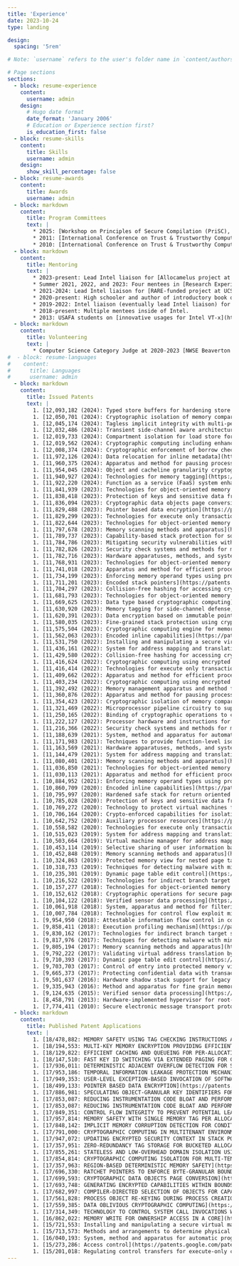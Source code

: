 ```yaml
---
title: 'Experience'
date: 2023-10-24
type: landing

design:
  spacing: '5rem'

# Note: `username` refers to the user's folder name in `content/authors/`

# Page sections
sections:
  - block: resume-experience
    content:
      username: admin
    design:
      # Hugo date format
      date_format: 'January 2006'
      # Education or Experience section first?
      is_education_first: false
  - block: resume-skills
    content:
      title: Skills
      username: admin
    design:
      show_skill_percentage: false
  - block: resume-awards
    content:
      title: Awards
      username: admin
  - block: markdown
    content:
      title: Program Committees
      text: |
        * 2025: [Workshop on Principles of Secure Compilation (PriSC), associated with POPL 2025](https://popl25.sigplan.org/home/prisc-2025)
        * 2011: [International Conference on Trust & Trustworthy Computing (TRUST)](https://web.archive.org/web/20120208151748/http://www.trust2011.org/index.php?p=1_2_Committees)
        * 2010: [International Conference on Trust & Trustworthy Computing (TRUST)](https://web.archive.org/web/20120302035702/http://www.trust2010.org/programcommittee.html)
  - block: markdown
    content:
      title: Mentoring
      text: |
        * 2023-present: Lead Intel liaison for [Allocamelus project at VUSec](https://www.vusec.net/publications/?bib=proj_allocamelus).
        * Summer 2021, 2022, and 2023: Four mentees in [Research Experience for Undergraduates (REU) summer program](https://ece.princeton.edu/news/princeton-and-intel-join-forces-create-more-inclusive-research-career-pipeline).
        * 2021-2024: Lead Intel liaison for [RARE-funded project at UCSD](https://www.intel.com/content/www/us/en/research/blogs/resilient-architectures-and-robust-electronics.html).
        * 2020-present: High schooler and author of introductory book on cryptography. [(TV interview)](https://www.kgw.com/article/news/local/beaverton-student-publishes-book-on-cryptography/283-b00c6f67-79c5-4d60-990a-6e43ae94f863).
        * 2019-2022: Intel liaison (eventually lead Intel liaison) for the DARPA-sponsored [SRC JUMP CONIX](https://conix.io) center.
        * 2018-present: Multiple mentees inside of Intel.
        * 2013: USAFA students on [innovative usages for Intel VT-x](https://apps.dtic.mil/sti/tr/pdf/ADA591718.pdf).
  - block: markdown
    content:
      title: Volunteering
      text: |
        * Computer Science Category Judge at 2020-2023 [NWSE Beaverton Hillsboro Science Expo](http://beavhillsciexpo.weebly.com/)
#  - block: resume-languages
#    content:
#      title: Languages
#      username: admin
  - block: markdown
    content:
      title: Issued Patents
      text: |
        1. [12,093,182 (2024): Typed store buffers for hardening store forwarding](https://patents.google.com/patent/US12093182B2/en)
        1. [12,050,701 (2024): Cryptographic isolation of memory compartments in a computing environment](https://patents.google.com/patent/US12050701B2/en)
        1. [12,045,174 (2024): Tagless implicit integrity with multi-perspective pattern search](https://patents.google.com/patent/US12045174B2/en)
        1. [12,032,486 (2024): Transient side-channel aware architecture for cryptographic computing](https://patents.google.com/patent/US12032486B2/en)
        1. [12,019,733 (2024): Compartment isolation for load store forwarding](https://patents.google.com/patent/US12019733B2/en)
        1. [12,019,562 (2024): Cryptographic computing including enhanced cryptographic addresses](https://patents.google.com/patent/US12019562B2/en)
        1. [12,008,374 (2024): Cryptographic enforcement of borrow checking](https://patents.google.com/patent/US12008374B2/en)
        1. [11,972,126 (2024): Data relocation for inline metadata](https://patents.google.com/patent/US11972126B2/en)
        1. [11,960,375 (2024): Apparatus and method for pausing processor trace for efficient analysis](https://patents.google.com/patent/US11960375B2/en)
        1. [11,954,045 (2024): Object and cacheline granularity cryptographic memory integrity](https://patents.google.com/patent/US11954045B2/en)
        1. [11,940,927 (2024): Technologies for memory tagging](https://patents.google.com/patent/US11940927B2/en)
        1. [11,922,220 (2024): Function as a service (FaaS) system enhancements](https://patents.google.com/patent/US11922220B2/en)
        1. [11,841,939 (2023): Technologies for object-oriented memory management with extended segmentation](https://patents.google.com/patent/US11841939B2/en)
        1. [11,838,418 (2023): Protection of keys and sensitive data from attack within microprocessor architecture](https://patents.google.com/patent/US11838418B2/en)
        1. [11,836,094 (2023): Cryptographic data objects page conversion](https://patents.google.com/patent/US11836094B2/en)
        1. [11,829,488 (2023): Pointer based data encryption](https://patents.google.com/patent/US11829488B2/en)
        1. [11,829,299 (2023): Technologies for execute only transactional memory](https://patents.google.com/patent/US11829299B2/en)
        1. [11,822,644 (2023): Technologies for object-oriented memory management with extended segmentation](https://patents.google.com/patent/US11822644B2/en)
        1. [11,797,678 (2023): Memory scanning methods and apparatus](https://patents.google.com/patent/US11797678B2/en)
        1. [11,789,737 (2023): Capability-based stack protection for software fault isolation](https://patents.google.com/patent/US11789737B2/en)
        1. [11,784,786 (2023): Mitigating security vulnerabilities with memory allocation markers in cryptographic computing systems](https://patents.google.com/patent/US11784786B2/en)
        1. [11,782,826 (2023): Security check systems and methods for memory allocations](https://patents.google.com/patent/US11782826B2/en)
        1. [11,782,716 (2023): Hardware apparatuses, methods, and systems for individually revocable capabilities for enforcing temporal memory safety](https://patents.google.com/patent/US11782716B2/en)
        1. [11,768,931 (2023): Technologies for object-oriented memory management with extended segmentation](https://patents.google.com/patent/US11768931B2/en)
        1. [11,741,018 (2023): Apparatus and method for efficient process-based compartmentalization](https://patents.google.com/patent/US11741018B2/en)
        1. [11,734,199 (2023): Enforcing memory operand types using protection keys](https://patents.google.com/patent/US11734199B2/en)
        1. [11,711,201 (2023): Encoded stack pointers](https://patents.google.com/patent/US11711201B2/en)
        1. [11,704,297 (2023): Collision-free hashing for accessing cryptographic computing metadata and for cache expansion](https://patents.google.com/patent/US11704297B2/en)
        1. [11,681,793 (2023): Technologies for object-oriented memory management with extended segmentation](https://patents.google.com/patent/US11681793B2/en)
        1. [11,669,625 (2023): Data type based cryptographic computing](https://patents.google.com/patent/US11669625B2/en)
        1. [11,630,920 (2023): Memory tagging for side-channel defense, memory safety, and sandboxing](https://patents.google.com/patent/US11630920B2/en)
        1. [11,620,391 (2023): Data encryption based on immutable pointers](https://patents.google.com/patent/US11620391B2/en)
        1. [11,580,035 (2023): Fine-grained stack protection using cryptographic computing](https://patents.google.com/patent/US11580035B2/en)
        1. [11,575,504 (2023): Cryptographic computing engine for memory load and store units of a microarchitecture pipeline](https://patents.google.com/patent/US11575504B2/en)
        1. [11,562,063 (2023): Encoded inline capabilities](https://patents.google.com/patent/US11562063B2/en)
        1. [11,531,750 (2022): Installing and manipulating a secure virtual machine image through an untrusted hypervisor](https://patents.google.com/patent/US11531750B2/en)
        1. [11,436,161 (2022): System for address mapping and translation protection](https://patents.google.com/patent/US11436161B2/en)
        1. [11,429,580 (2022): Collision-free hashing for accessing cryptographic computing metadata and for cache expansion](https://patents.google.com/patent/US11429580B2/en)
        1. [11,416,624 (2022): Cryptographic computing using encrypted base addresses and used in multi-tenant environments](https://patents.google.com/patent/US11416624B2/en)
        1. [11,416,414 (2022): Technologies for execute only transactional memory](https://patents.google.com/patent/US11416414B2/en)
        1. [11,409,662 (2022): Apparatus and method for efficient process-based compartmentalization](https://patents.google.com/patent/US11409662B2/en)
        1. [11,403,234 (2022): Cryptographic computing using encrypted base addresses and used in multi-tenant environments](https://patents.google.com/patent/US11403234B2/en)
        1. [11,392,492 (2022): Memory management apparatus and method for compartmentalization using linear address metadata](https://patents.google.com/patent/US11392492B2/en)
        1. [11,360,876 (2022): Apparatus and method for pausing processor trace for efficient analysis](https://patents.google.com/patent/US11360876B2/en)
        1. [11,354,423 (2022): Cryptographic isolation of memory compartments in a computing environment](https://patents.google.com/patent/US11354423B2/en)
        1. [11,321,469 (2022): Microprocessor pipeline circuitry to support cryptographic computing](https://patents.google.com/patent/US11321469B2/en)
        1. [11,250,165 (2022): Binding of cryptographic operations to context or speculative execution restrictions](https://patents.google.com/patent/US11250165B2/en)
        1. [11,222,127 (2022): Processor hardware and instructions for SHA3 cryptographic operations](https://patents.google.com/patent/US11222127B2/en)
        1. [11,216,366 (2022): Security check systems and methods for memory allocations](https://patents.google.com/patent/US11216366B2/en)
        1. [11,188,639 (2021): System, method and apparatus for automatic program compartmentalization](https://patents.google.com/patent/US11188639B2/en)
        1. [11,171,983 (2021): Techniques to provide function-level isolation with capability-based security](https://patents.google.com/patent/US11171983B2/en)
        1. [11,163,569 (2021): Hardware apparatuses, methods, and systems for individually revocable capabilities for enforcing temporal memory safety](https://patents.google.com/patent/US11163569B2/en)
        1. [11,144,479 (2021): System for address mapping and translation protection](https://patents.google.com/patent/US11144479B2/en)
        1. [11,080,401 (2021): Memory scanning methods and apparatus](https://patents.google.com/patent/US11080401B2/en)
        1. [11,036,850 (2021): Technologies for object-oriented memory management with extended segmentation](https://patents.google.com/patent/US11036850B2/en)
        1. [11,030,113 (2021): Apparatus and method for efficient process-based compartmentalization](https://patents.google.com/patent/US11030113B2/en)
        1. [10,884,952 (2021): Enforcing memory operand types using protection keys](https://patents.google.com/patent/US10884952B2/en)
        1. [10,860,709 (2020): Encoded inline capabilities](https://patents.google.com/patent/US10860709B2/en)
        1. [10,795,997 (2020): Hardened safe stack for return oriented programming attack mitigation](https://patents.google.com/patent/US10795997B2/en)
        1. [10,785,028 (2020): Protection of keys and sensitive data from attack within microprocessor architecture](https://patents.google.com/patent/US10785028B2/en)
        1. [10,769,272 (2020): Technology to protect virtual machines from malicious virtual machine managers](https://patents.google.com/patent/US10769272B2/en)
        1. [10,706,164 (2020): Crypto-enforced capabilities for isolation](https://patents.google.com/patent/US10706164B2/en)
        1. [10,642,752 (2020): Auxiliary processor resources](https://patents.google.com/patent/US10642752B2/en)
        1. [10,558,582 (2020): Technologies for execute only transactional memory](https://patents.google.com/patent/US10558582B2/en)
        1. [10,515,023 (2019): System for address mapping and translation protection](https://patents.google.com/patent/US10515023B2/en)
        1. [10,503,664 (2019): Virtual machine manager for address mapping and translation protection](https://patents.google.com/patent/US10503664B2/en)
        1. [10,453,114 (2019): Selective sharing of user information based on contextual relationship information, such as to crowd-source gifts of interest to a recipient](https://patents.google.com/patent/US10453114B2/en)
        1. [10,452,848 (2019): Memory scanning methods and apparatus](https://patents.google.com/patent/US10452848B2/en)
        1. [10,324,863 (2019): Protected memory view for nested page table access by virtual machine guests](https://patents.google.com/patent/US10324863B2/en)
        1. [10,318,733 (2019): Techniques for detecting malware with minimal performance degradation](https://patents.google.com/patent/US10318733B2/en)
        1. [10,235,301 (2019): Dynamic page table edit control](https://patents.google.com/patent/US10235301B2/en)
        1. [10,216,522 (2019): Technologies for indirect branch target security](https://patents.google.com/patent/US10216522B2/en)
        1. [10,157,277 (2018): Technologies for object-oriented memory management with extended segmentation](https://patents.google.com/patent/US10157277B2/en)
        1. [10,152,612 (2018): Cryptographic operations for secure page mapping in a virtual machine environment](https://patents.google.com/patent/US10152612B2/en)
        1. [10,104,122 (2018): Verified sensor data processing](https://patents.google.com/patent/US10104122B2/en)
        1. [10,061,918 (2018): System, apparatus and method for filtering memory access logging in a processor](https://patents.google.com/patent/US10061918B2/en)
        1. [10,007,784 (2018): Technologies for control flow exploit mitigation using processor trace](https://patents.google.com/patent/US10007784B2/en)
        1. [9,954,950 (2018): Attestable information flow control in computer systems](https://patents.google.com/patent/US9954950B2/en)
        1. [9,858,411 (2018): Execution profiling mechanism](https://patents.google.com/patent/US9858411B2/en)
        1. [9,830,162 (2017): Technologies for indirect branch target security](https://patents.google.com/patent/US9830162B2/en)
        1. [9,817,976 (2017): Techniques for detecting malware with minimal performance degradation](https://patents.google.com/patent/US9817976B2/en)
        1. [9,805,194 (2017): Memory scanning methods and apparatus](https://patents.google.com/patent/US9805194B2/en)
        1. [9,792,222 (2017): Validating virtual address translation by virtual machine monitor utilizing address validation structure to validate tentative guest physical address and aborting based on flag in extended page table requiring an expected guest physical address in the address validation structure](https://patents.google.com/patent/US9792222B2/en)
        1. [9,710,393 (2017): Dynamic page table edit control](https://patents.google.com/patent/US9710393B2/en)
        1. [9,703,703 (2017): Control of entry into protected memory views](https://patents.google.com/patent/US9703703B2/en)
        1. [9,665,373 (2017): Protecting confidential data with transactional processing in execute-only memory](https://patents.google.com/patent/US9665373B2/en)
        1. [9,501,637 (2016): Hardware shadow stack support for legacy guests](https://patents.google.com/patent/US9501637B2/en)
        1. [9,335,943 (2016): Method and apparatus for fine grain memory protection](https://patents.google.com/patent/US9335943B2/en)
        1. [9,124,635 (2015): Verified sensor data processing](https://patents.google.com/patent/US9124635B2/en)
        1. [8,458,791 (2013): Hardware-implemented hypervisor for root-of-trust monitoring and control of computer system](https://patents.google.com/patent/US8458791B2/en)
        1. [7,774,411 (2010): Secure electronic message transport protocol](https://patents.google.com/patent/US7774411B2/en)
  - block: markdown
    content:
      title: Published Patent Applications
      text: |
        1. [18/478,882: MEMORY SAFETY USING TAG CHECKING INSTRUCTIONS AND ISLANDS OF TAGS IN LINE WITH BUCKETED DATA](https://patents.google.com/patent/US20240354108A1/en)
        1. [18/194,553: MULTI-KEY MEMORY ENCRYPTION PROVIDING EFFICIENT ISOLATION FOR MULTITHREADED PROCESSES](https://patents.google.com/patent/US20240333501A1/en)
        1. [18/129,822: EFFICIENT CACHING AND QUEUEING FOR PER-ALLOCATION NON-REDUNDANT METADATA](https://patents.google.com/patent/US20240329861A1/en)
        1. [18/147,510: FAST KEY ID SWITCHING VIA EXTENDED PAGING FOR CRYPTOGRAPHIC INTRA-PROCESS ISOLATION](https://patents.google.com/patent/US20240220423A1/en)
        1. [17/936,011: DETERMINISTIC ADJACENT OVERFLOW DETECTION FOR SLOTTED MEMORY POINTERS](https://patents.google.com/patent/US20240104013A1/en)
        1. [17/953,186: TEMPORAL INFORMATION LEAKAGE PROTECTION MECHANISM FOR CRYPTOGRAPHIC COMPUTING](https://patents.google.com/patent/US20240104027A1/en)
        1. [17/949,353: USER-LEVEL EXCEPTION-BASED INVOCATION OF SOFTWARE INSTRUMENTATION HANDLERS](https://patents.google.com/patent/US20240095063A1/en)
        1. [18/499,133: POINTER BASED DATA ENCRYPTION](https://patents.google.com/patent/US20240004659A1/en)
        1. [17/886,981: SPECULATING OBJECT-GRANULAR KEY IDENTIFIERS FOR MEMORY SAFETY](https://patents.google.com/patent/US20240054080A1/en)
        1. [17/853,087: REDUCING INSTRUMENTATION CODE BLOAT AND PERFORMANCE OVERHEADS USING A RUNTIME CALL INSTRUCTION](https://patents.google.com/patent/US20240004659A1/en)
        1. [17/853,087: REDUCING INSTRUMENTATION CODE BLOAT AND PERFORMANCE OVERHEADS USING A RUNTIME CALL INSTRUCTION](https://patents.google.com/patent/US20240004659A1/en)
        1. [17/849,351: CONTROL FLOW INTEGRITY TO PREVENT POTENTIAL LEAKAGE OF SENSITIVE DATA TO ADVERSARIES](https://patents.google.com/patent/US20230418934A1/en)
        1. [17/957,814: MEMORY SAFETY WITH SINGLE MEMORY TAG PER ALLOCATION](https://patents.google.com/patent/US20230393769A1/en)
        1. [17/848,142: IMPLICIT MEMORY CORRUPTION DETECTION FOR CONDITIONAL DATA TYPES](https://patents.google.com/patent/US20230418608A1/en)
        1. [17/791,000: CRYPTOGRAPHIC COMPUTING IN MULTITENANT ENVIRONMENTS](https://patents.google.com/patent/US20230027329A1/en)
        1. [17/947,072: UPDATING ENCRYPTED SECURITY CONTEXT IN STACK POINTERS FOR EXCEPTION HANDLING AND TIGHT BOUNDING OF ON-STACK ARGUMENTS](https://patents.google.com/patent/US20230018585A1/en)
        1. [17/357,951: ZERO-REDUNDANCY TAG STORAGE FOR BUCKETED ALLOCATORS](https://patents.google.com/patent/US20220413715A1/en)
        1. [17/855,261: STATELESS AND LOW-OVERHEAD DOMAIN ISOLATION USING CRYPTOGRAPHIC COMPUTING](https://patents.google.com/patent/US20220343029A1/en)
        1. [17/854,814: CRYPTOGRAPHIC COMPUTING ISOLATION FOR MULTI-TENANCY AND SECURE SOFTWARE COMPONENTS](https://patents.google.com/patent/US20220335140A1/en)
        1. [17/357,963: REGION-BASED DETERMINISTIC MEMORY SAFETY](https://patents.google.com/patent/US20220261509A1/en)
        1. [17/696,330: RATCHET POINTERS TO ENFORCE BYTE-GRANULAR BOUNDS CHECKS ON MULTIPLE VIEWS OF AN OBJECT](https://patents.google.com/patent/US20220214881A1/en)
        1. [17/699,593: CRYPTOGRAPHIC DATA OBJECTS PAGE CONVERSION](https://patents.google.com/patent/US20220206960A1/en)
        1. [17/693,748: GENERATING ENCRYPTED CAPABILITIES WITHIN BOUNDS](https://patents.google.com/patent/US20220197638A1/en)
        1. [17/682,997: COMPILER-DIRECTED SELECTION OF OBJECTS FOR CAPABILITY PROTECTION](https://patents.google.com/patent/US20220179949A1/en)
        1. [17/561,828: PROCESS OBJECT RE-KEYING DURING PROCESS CREATION IN CRYPTOGRAPHIC COMPUTING](https://patents.google.com/patent/US20220123930A1/en)
        1. [17/559,385: DATA OBLIVIOUS CRYPTOGRAPHIC COMPUTING](https://patents.google.com/patent/US20220114285A1/en)
        1. [17/314,349: TECHNOLOGY TO CONTROL SYSTEM CALL INVOCATIONS WITHIN A SINGLE ADDRESS SPACE](https://patents.google.com/patent/US20210264020A1/en)
        1. [16/862,022: MEMORY WRITE FOR OWNERSHIP ACCESS IN A CORE](https://patents.google.com/patent/US20200257827A1/en)
        1. [15/721,553: Installing and manipulating a secure virtual machine image through an untrusted hypervisor](https://patents.google.com/patent/US20190102539A1/en)
        1. [15/713,573: Methods and arrangements to determine physical resource assignments](https://patents.google.com/patent/US20190095796A1/en)
        1. [16/040,193: System, method and apparatus for automatic program compartmentalization](https://patents.google.com/patent/US20190050558A1/en)
        1. [15/273,286: Access control](https://patents.google.com/patent/US20180082057A1/en)
        1. [15/201,018: Regulating control transfers for execute-only code execution](https://patents.google.com/patent/US20180004946A1/en)
---
```

